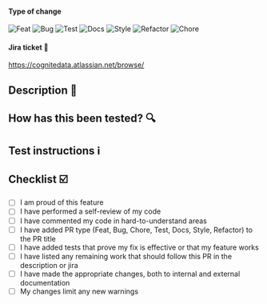 #### Type of change
<!-- Please delete options that are not relevant. -->
![Feat](https://img.shields.io/badge/Type-Feat-green)  <!-- new feature for the user, not a new feature for build script -->
![Bug](https://img.shields.io/badge/Type-Bug-red) <!-- bug fix for the user, not a fix to a build script -->
![Test](https://img.shields.io/badge/Type-Test-blueviolet) <!-- adding missing tests, refactoring tests; no production code change -->
![Docs](https://img.shields.io/badge/Type-Docs-blue) <!--changes to the documentation -->
![Style](https://img.shields.io/badge/Type-Style-blue) <!-- formatting, missing semi colons, etc; no production code change -->
![Refactor](https://img.shields.io/badge/Type-Refactor-lightgrey) <!-- refactoring production code, eg. renaming a variable -->
![Chore](https://img.shields.io/badge/Type-Chore-lightgrey) <!-- updating grunt tasks etc; no production code change -->

#### Jira ticket :blue_book:
<!--(mention JIRA ticket/s)-->

https://cognitedata.atlassian.net/browse/

## Description :pencil:
<!---
- Describe your changes in detail.
- Why is this change required?
- What problem does it solve?
- List any related PRs
-->

## How has this been tested? :mag:

<!---
- Describe the tests that you ran to verify your changes.
- Provide instructions so we can reproduce.
- Also list any relevant details for your test configuration.
-->


## Test instructions :information_source:

<!---
- Describe steps to try/test the suggested changes
-->


## Checklist :ballot_box_with_check:

<!---
- Here is a checklist that should completed before merging this given feature.
- Any shortcomings from the items below should be explained and detailed within the contents of this PR.
-->

- [ ] I am proud of this feature
- [ ] I have performed a self-review of my code
- [ ] I have commented my code in hard-to-understand areas
- [ ] I have added PR type (Feat, Bug, Chore, Test, Docs, Style, Refactor) to the PR title
- [ ] I have added tests that prove my fix is effective or that my feature works
- [ ] I have listed any remaining work that should follow this PR in the description or jira
- [ ] I have made the appropriate changes, both to internal and external documentation
- [ ] My changes limit any new warnings
